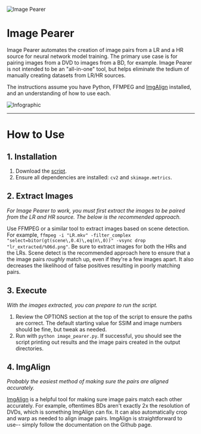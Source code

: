 ![Image Pearer](https://github.com/Sirosky/Image-Pearer/assets/2752448/960a807d-15d7-4f0d-9943-e82abc204986) 
# Image Pearer

Image Pearer automates the creation of image pairs from a LR and a HR source for neural network model training. The primary use case is for pairing images from a DVD to images from a BD, for example. Image Pearer is not intended to be an "all-in-one" tool, but helps eliminate the tedium of manually creating datasets from LR/HR sources.

The instructions assume you have Python, FFMPEG and [ImgAlign](https://github.com/sonic41592/ImgAlign) installed, and an understanding of how to use each.

![Infographic](https://github.com/Sirosky/Image-Pearer/assets/2752448/496c930e-fb99-4bf4-8dd3-efbac47f8955)

***
# How to Use

## 1. Installation
1. Download the [script](https://github.com/Sirosky/Image-Pearer/blob/main/image_pearer.py).
2. Ensure all dependencies are installed: `cv2` and `skimage.metrics`.

## 2. Extract Images
*For Image Pearer to work, you must first extract the images to be paired from the LR and HR source. The below is the recommended approach.*

Use FFMPEG or a similar tool to extract images based on scene detection. For example, `ffmpeg -i "LR.mkv" -filter_complex "select=bitor(gt(scene\,0.4)\,eq(n\,0))" -vsync drop "lr_extracted/%06d.png"`. Be sure to extract images for both the HRs and the LRs. Scene detect is the recommended approach here to ensure that a the image pairs *roughly* match up, even if they're a few images apart. It also decreases the likelihood of false positives resulting in poorly matching pairs.

## 3. Execute
*With the images extracted, you can prepare to run the script.*

1. Review the OPTIONS section at the top of the script to ensure the paths are correct. The default starting value for SSIM and image numbers should be fine, but tweak as needed.
2. Run with `python image_pearer.py`. If successful, you should see the script printing out results and the image pairs created in the output directories.

## 4. ImgAlign
*Probably the easiest method of making sure the pairs are aligned accurately.*

[ImgAlign](https://github.com/sonic41592/ImgAlign) is a helpful tool for making sure image pairs match each other accurately. For example, oftentimes BDs aren't exactly 2x the resolution of DVDs, which is something ImgAlign can fix. It can also automatically crop and warp as needed to align image pairs. ImgAlign is straightforward to use-- simply follow the documentation on the Github page.



